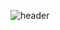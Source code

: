 ![header](https://capsule-render.vercel.app/api?type=waving&color=0B0E28&animation=blink&text=DH's%20Git&fontColor=FBFF7E)

<!--
**lamsasa/lamsasa** is a ✨ _special_ ✨ repository because its `README.md` (this file) appears on your GitHub profile.

Here are some ideas to get you started:

- 🔭 I’m currently working on ...
- 🌱 I’m currently learning ...
- 👯 I’m looking to collaborate on ...
- 🤔 I’m looking for help with ...
- 💬 Ask me about ...
- 📫 How to reach me: ...
- 😄 Pronouns: ...
- ⚡ Fun fact: ...
-->
